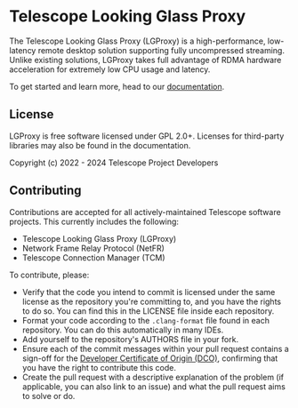 # Telescope Looking Glass Proxy

The Telescope Looking Glass Proxy (LGProxy) is a high-performance, low-latency
remote desktop solution supporting fully uncompressed streaming. Unlike existing
solutions, LGProxy takes full advantage of RDMA hardware acceleration for
extremely low CPU usage and latency.

To get started and learn more, head to our
[documentation](https://lgproxy.timd.io).

## License

LGProxy is free software licensed under GPL 2.0+. Licenses for third-party
libraries may also be found in the documentation.

Copyright (c) 2022 - 2024 Telescope Project Developers

## Contributing

Contributions are accepted for all actively-maintained Telescope software
projects. This currently includes the following:

- Telescope Looking Glass Proxy (LGProxy)
- Network Frame Relay Protocol (NetFR)
- Telescope Connection Manager (TCM)

To contribute, please: 

- Verify that the code you intend to commit is licensed under the same license
  as the repository you're committing to, and you have the rights to do so. You
  can find this in the LICENSE file inside each repository.
- Format your code according to the `.clang-format` file found in each
  repository. You can do this automatically in many IDEs.
- Add yourself to the repository's AUTHORS file in your fork.
- Ensure each of the commit messages within your pull request contains a
  sign-off for the
  [Developer Certificate of Origin (DCO)](https://developercertificate.org/),
  confirming that you have the right to contribute this code.
- Create the pull request with a descriptive explanation of the problem (if
  applicable, you can also link to an issue) and what the pull request aims to
  solve or do.